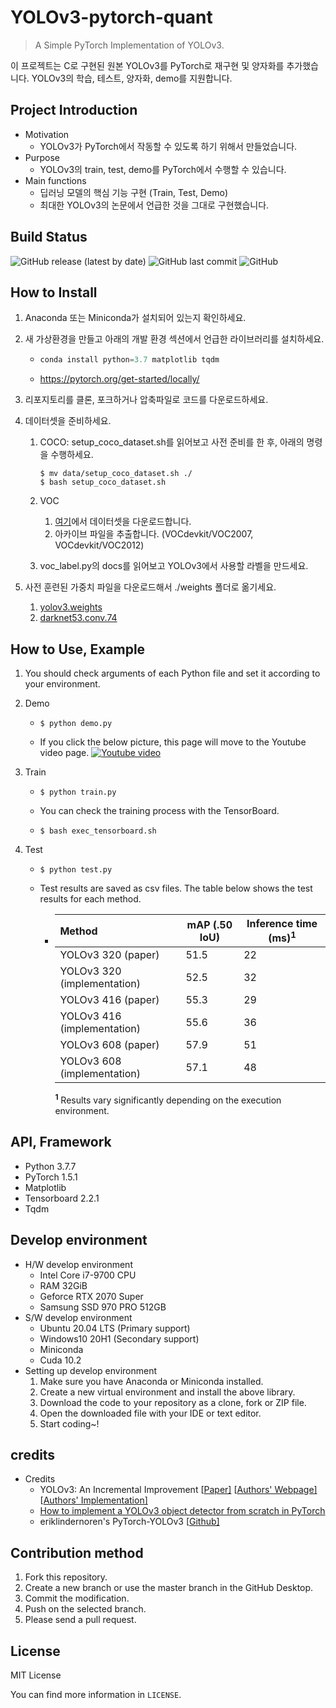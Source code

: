 # YOLOv3-pytorch-quant

> A Simple PyTorch Implementation of YOLOv3.

이 프로젝트는 C로 구현된 원본 YOLOv3를 PyTorch로 재구현 및 양자화를 추가했습니다. YOLOv3의 학습, 테스트, 양자화, demo를 지원합니다.

## Project Introduction

- Motivation
  - YOLOv3가 PyTorch에서 작동할 수 있도록 하기 위해서 만들었습니다.
- Purpose
  - YOLOv3의 train, test, demo를 PyTorch에서 수행할 수 있습니다.
- Main functions
  - 딥러닝 모델의 핵심 기능 구현 (Train, Test, Demo)
  - 최대한 YOLOv3의 논문에서 언급한 것을 그대로 구현했습니다.

## Build Status

![GitHub release (latest by date)](https://img.shields.io/github/v/release/clovadev/yolov3-pytorch)
![GitHub last commit](https://img.shields.io/github/last-commit/clovadev/yolov3-pytorch)
![GitHub](https://img.shields.io/github/license/clovadev/yolov3-pytorch)

## How to Install

1. Anaconda 또는 Miniconda가 설치되어 있는지 확인하세요.

2. 새 가상환경을 만들고 아래의 개발 환경 섹션에서 언급한 라이브러리를 설치하세요.

   - ```python
     conda install python=3.7 matplotlib tqdm
     ```

   - https://pytorch.org/get-started/locally/

3. 리포지토리를 클론, 포크하거나 압축파일로 코드를 다운로드하세요.

4. 데이터셋을 준비하세요.
   1. COCO: setup_coco_dataset.sh를 읽어보고 사전 준비를 한 후, 아래의 명령을 수행하세요.

      ```shell
      $ mv data/setup_coco_dataset.sh ./
      $ bash setup_coco_dataset.sh
      ```

   2. VOC
      1. [여기](http://host.robots.ox.ac.uk/pascal/VOC/)에서 데이터셋을 다운로드합니다.
      2. 아카이브 파일을 추출합니다. (VOCdevkit/VOC2007, VOCdevkit/VOC2012)
   3. voc_label.py의 docs를 읽어보고 YOLOv3에서 사용할 라벨을 만드세요.
   
5. 사전 훈련된 가중치 파일을 다운로드해서 ./weights 폴더로 옮기세요.

   1. [yolov3.weights](https://pjreddie.com/media/files/yolov3.weights)
   2. [darknet53.conv.74](https://pjreddie.com/media/files/darknet53.conv.74)

## How to Use, Example

1. You should check arguments of each Python file and set it according to your environment.

2. Demo

   - ```shell
     $ python demo.py
     ```

   - If you click the below picture, this page will move to the Youtube video page.
[![Youtube video](https://img.youtube.com/vi/X0LAgilivvw/maxresdefault.jpg)](https://youtu.be/X0LAgilivvw)

3. Train

   - ```shell
     $ python train.py
     ```

   - You can check the training process with the TensorBoard.

   - ```shell
     $ bash exec_tensorboard.sh
     ```

4. Test

   - ```shell
     $ python test.py
     ```

   - Test results are saved as csv files. The table below shows the test results for each method.

     - | Method                      | mAP (.50 IoU) | Inference time (ms)<sup>1</sup> |
       | :-------------------------- | ------------- | ------------------------------- |
       | YOLOv3 320 (paper)          | 51.5          | 22                              |
       | YOLOv3 320 (implementation) | 52.5          | 32                              |
       | YOLOv3 416 (paper)          | 55.3          | 29                              |
       | YOLOv3 416 (implementation) | 55.6          | 36                              |
       | YOLOv3 608 (paper)          | 57.9          | 51                              |
       | YOLOv3 608 (implementation) | 57.1          | 48                              |
       
       <sup><strong>1</strong></sup> Results vary significantly depending on the execution environment.

## API, Framework

- Python 3.7.7
- PyTorch 1.5.1
- Matplotlib
- Tensorboard 2.2.1
- Tqdm

## Develop environment

- H/W develop environment
  - Intel Core i7-9700 CPU
  - RAM 32GiB
  - Geforce RTX 2070 Super
  - Samsung SSD 970 PRO 512GB
- S/W develop environment
  - Ubuntu 20.04 LTS (Primary support)
  - Windows10 20H1 (Secondary support)
  - Miniconda
  - Cuda 10.2
- Setting up develop environment
  1. Make sure you have Anaconda or Miniconda installed.
  2. Create a new virtual environment and install the above library.
  3. Download the code to your repository as a clone, fork or ZIP file.
  4. Open the downloaded file with your IDE or text editor.
  5. Start coding~!

## credits

- Credits
  - YOLOv3: An Incremental Improvement [[Paper\]](https://pjreddie.com/media/files/papers/YOLOv3.pdf) [[Authors' Webpage\]](https://pjreddie.com/darknet/yolo/) [[Authors' Implementation\]](https://github.com/pjreddie/darknet)
  - [How to implement a YOLOv3 object detector from scratch in PyTorch](https://blog.paperspace.com/how-to-implement-a-yolo-object-detector-in-pytorch/)
  - eriklindernoren's PyTorch-YOLOv3 [[Github\]](https://github.com/eriklindernoren/PyTorch-YOLOv3)

## Contribution method

1. Fork this repository.
2. Create a new branch or use the master branch in the GitHub Desktop.
3. Commit the modification.
4. Push on the selected branch.
5. Please send a pull request.

## License

MIT License

You can find more information in `LICENSE`.
